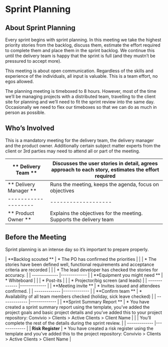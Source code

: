 # Sprint Planning

## About Sprint Planning

Every sprint begins with sprint planning. In this meeting we take the highest priority stories from the backlog, discuss them, estimate the effort required to complete them and place them in the sprint backlog. We continue this until the delivery team is happy that the sprint is full (and they mustn’t be pressured to accept more).

This meeting is about open communication. Regardless of the skills and experience of the individuals, all input is valuable. This is a team effort, no egos allowed.

The planning meeting is timeboxed to 8 hours. However, most of the time we’ll be managing projects with a distributed team, travelling to the client site for planning and we’ll need to fit the sprint review into the same day. Occasionally we need to flex our timeboxes so that we can do as much in person as possible.

## Who’s Involved

This is a mandatory meeting for the delivery team, the delivery manager and the product owner. Additionally certain subject matter experts from the client or 3rd parties may need to attend all or part of the meeting.

| ** Delivery Team **     | Discusses the user stories in detail, agrees approach to each story, estimates the effort required |
| -------------------     | -------------------                                                                                |
| ** Delivery Manager **  | Runs the meeting, keeps the agenda, focus on objectives                                            |
| -------------------     | -------------------                                                                                |
| ** Product Owner **     | Explains the objectives for the meeting. Supports the delivery team                                |

## Before the Meeting

Sprint planning is an intense day so it’s important to prepare properly.

| **Backlog scouted ** | * The PO has confirmed the priorities |
| | * The stories have been defined well, functional requirements and acceptance criteria are recorded |
| | * The lead developer has checked the stories for accuracy. |
| -------------         |------------- |
| **Equipment you might need ** | * Whiteboard |
| | * Post-its |
| | * Projector/big screen (and leads) |
| -------------         |------------- |
| **Meeting invite ** | * Invites issued and attendees confirmed. |
| -------------         |------------- |
| **Confirm team ** | * Availability of all team members checked (holiday, sick leave checked) |
| -------------         |------------- |
| **Sprint Summary Report ** | * You have created a sprint summary report using the template, you’ve added the project goals and basic project details and you’ve added this to your project repository: Convivio > Clients > Active Clients > Client Name |
| | You’ll complete the rest of the details during the sprint review. |
| -------------         |------------- |
| **Risk Register** | * You have created a risk register using the template and you’ve added this to the project repository: 
Convivio > Clients > Active Clients > Client Name |



